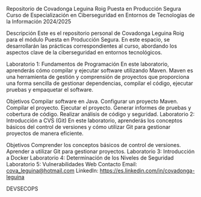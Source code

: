 Repositorio de Covadonga Leguina Roig
Puesta en Producción Segura
Curso de Especialización en Ciberseguridad en Entornos de Tecnologías de la Información 2024/2025

Descripción
Este es el repositorio personal de Covadonga Leguina Roig para el módulo Puesta en Producción Segura.
En este espacio, se desarrollarán las prácticas correspondientes al curso, abordando los aspectos clave de la ciberseguridad en entornos tecnológicos.

Laboratorio 1: Fundamentos de Programación
En este laboratorio, aprenderás cómo compilar y ejecutar software utilizando Maven.
Maven es una herramienta de gestión y comprensión de proyectos que proporciona una forma sencilla de gestionar dependencias, compilar el código, ejecutar pruebas y empaquetar el software.

Objetivos
Compilar software en Java.
Configurar un proyecto Maven.
Compilar el proyecto.
Ejecutar el proyecto.
Generar informes de pruebas y cobertura de código.
Realizar análisis de código y seguridad.
Laboratorio 2: Introducción a CVS (Git)
En este laboratorio, aprenderás los conceptos básicos del control de versiones y cómo utilizar Git para gestionar proyectos de manera eficiente.

Objetivos
Comprender los conceptos básicos de control de versiones.
Aprender a utilizar Git para gestionar proyectos.
Laboratorio 3: Introducción a Docker
Laboratorio 4: Determinación de los Niveles de Seguridad
Laboratorio 5: Vulnerabilidades Web
Contacto
Email: cova_leguina@hotmail.com LinkedIn: https://es.linkedin.com/in/covadonga-leguina

DEVSECOPS
